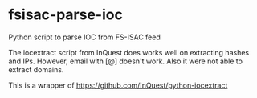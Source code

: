 # fsisac-parse-ioc
Python script to parse IOC from FS-ISAC feed

The iocextract script from InQuest does works well on extracting hashes and IPs.
However, email with [@] doesn't work. Also it were not able to extract domains.

This is a wrapper of https://github.com/InQuest/python-iocextract
